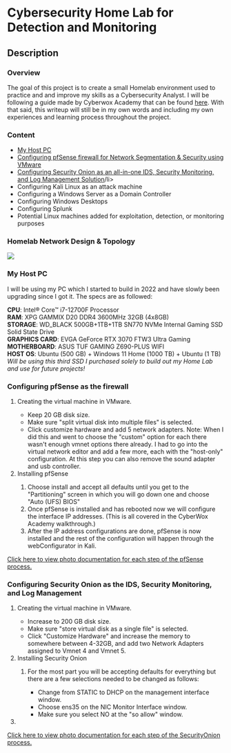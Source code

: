 <h1>Cybersecurity Home Lab for Detection and Monitoring</h1>

<h2>Description</h2>
<h3> Overview </h3>
<p> The goal of this project is to create a small Homelab environment used to practice and and improve my skills as a Cybersecurity Analyst. I will be following a guide made by Cyberwox Academy that can be found <a href = "https://cyberwoxacademy.com/building-a-cybersecurity-homelab-for-detection-monitoring/">here</a>. With that said, this writeup will still be in my own words and including my own experiences and learning process throughout the project.</p>

<h3> Content </h3>
<ul>
 <li><a href="#host">My Host PC</a></li>
 <li><a href="#pfSense">Configuring pfSense firewall for Network Segmentation & Security using VMware</a></li>
 <li><a href="#SecurityOnion">Configuring Security Onion as an all-in-one IDS, Security Monitoring, and Log Management Solution</a>/li>
 <li>Configuring Kali Linux as an attack machine</li>
 <li>Configuring a Windows Server as a Domain Controller</li>
 <li>Configuring Windows Desktops</li>
 <li>Configuring Splunk</li>
 <li>Potential Linux machines added for exploitation, detection, or monitoring purposes</li>
</ul>

<h3>Homelab Network Design & Topology</h3>
<img src = "https://static.wixstatic.com/media/1f97f7_c3819a585fb44cc896e93c99d512ba1a~mv2.jpg/v1/fill/w_740,h_496,al_c,q_90/1f97f7_c3819a585fb44cc896e93c99d512ba1a~mv2.webp"/>

<h3><a id = "host">My Host PC</a></h3>
<p>I will be using my PC which I started to build in 2022 and have slowly been upgrading since I got it. The specs are as followed:
 
 <b>CPU</b>: Intel® Core™ i7-12700F Processor<br>
 <b>RAM</b>: XPG GAMMIX D20 DDR4 3600MHz 32GB (4x8GB)<br>
 <b>STORAGE</b>: WD_BLACK 500GB+1TB+1TB SN770 NVMe Internal Gaming SSD Solid State Drive<br>
 <b>GRAPHICS CARD</b>: EVGA GeForce RTX 3070 FTW3 Ultra Gaming<br>
 <b>MOTHERBOARD</b>: ASUS TUF GAMING Z690-PLUS WIFI<br>
 <b>HOST OS</b>: Ubuntu (500 GB) + Windows 11 Home (1000 TB) + Ubuntu (1 TB) *Will be using this third SSD I purchased solely to build
 out my Home Lab and use for future projects!*<br>
</p>

<h3><a id = "pfSense">Configuring pfSense as the firewall</a></h3>
<ol>
 <li>Creating the virtual machine in VMware.</li>
  <ul>
   <li>Keep 20 GB disk size.</li>
   <li>Make sure "split virtual disk into multiple files" is selected.</li>
   <li>Click customize hardware and add 5 network adapters. Note: When I did this and went to choose the "custom" option for each there wasn't enough 
    vmnet options there already. I had to go into the virtual network editor and add a few more, each with the "host-only" configuration. At this step
    you can also remove the sound adapter and usb controller.</li>
  </ul>
 <li>Installing pfSense</li>
  <ol>
   <li>Choose install and accept all defaults until you get to the "Partitioning" screen in which you will go down one and choose "Auto (UFS) BIOS"</li>
   <li>Once pfSense is installed and has rebooted now we will configure the interface IP addresses. (This is all covered in the CyberWox Academy
   walkthrough.)</li> 
   <li>After the IP address configurations are done, pfSense is now installed and the rest of the configuration will happen through the webConfigurator
    in Kali.</li>
  </ol>
</ol>
<a href = "https://github.com/harleydel/Cybersecurity-Home-Lab/wiki/Installing-and-Configuring-pfSense-Firewall">Click here to view photo documentation for each step of the pfSense process.</a>

<h3><a id = "SecurityOnion">Configuring Security Onion as the IDS, Security Monitoring, and Log Management</a></h3>
<ol>
 <li>Creating the virtual machine in VMware.</li>
  <ul>
   <li>Increase to 200 GB disk size.</li>
   <li>Make sure "store virtual disk as a single file" is selected.</li>
   <li>Click "Customize Hardware" and increase the memory to somewhere between 4-32GB, and add two Network Adapters assigned to Vmnet 4 and Vmnet 5.</li>
  </ul>
 <li>Installing Security Onion</li>
  <ol>
   <li>For the most part you will be accepting defaults for everything but there are a few selections needed to be changed as follows:</li>
   <ul>
    <li>Change from STATIC to DHCP on the management interface window.</li>
    <li>Choose ens35 on the NIC Monitor Interface window.</li>
    <li>Make sure you select NO at the "so allow" window.</li>
   </ul>
  </ol>
 <li>
</ol>
<a href = "https://github.com/harleydel/Cybersecurity-Home-Lab/wiki/Installing-and-Configuring-Security-Onion">Click here to view photo documentation for each step of the SecurityOnion process.</a>

<br />

<!--
 ```diff
- text in red
+ text in green
! text in orange
# text in gray
@@ text in purple (and bold)@@
```
--!>
